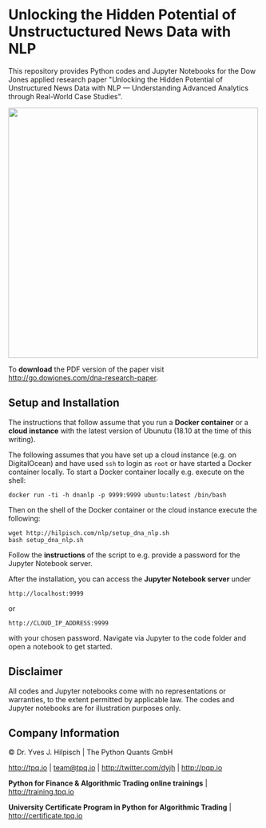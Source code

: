 # Unlocking the Hidden Potential of Unstructuctured News Data with NLP

This repository provides Python codes and Jupyter Notebooks for the Dow Jones applied research paper "Unlocking the Hidden Potential of Unstructured News Data with NLP &mdash; Understanding Advanced Analytics through Real-World Case Studies".

<img src="http://hilpisch.com/images/dna_paper_cover.png" width="500">

To **download** the PDF version of the paper visit http://go.dowjones.com/dna-research-paper.

## Setup and Installation

The instructions that follow assume that you run a **Docker container** or a **cloud instance** with the latest version of Ubunutu (18.10 at the time of this writing).

The following assumes that you have set up a cloud instance (e.g. on DigitalOcean) and have used `ssh` to login as `root` or have started a Docker container locally. To start a Docker container locally e.g. execute on the shell:

    docker run -ti -h dnanlp -p 9999:9999 ubuntu:latest /bin/bash

Then on the shell of the Docker container or the cloud instance execute the following:

    wget http://hilpisch.com/nlp/setup_dna_nlp.sh
    bash setup_dna_nlp.sh

Follow the **instructions** of the script to e.g. provide a password for the Jupyter Notebook server.

After the installation, you can access the **Jupyter Notebook server** under

    http://localhost:9999

or

    http://CLOUD_IP_ADDRESS:9999

with your chosen password. Navigate via Jupyter to the code folder and open a notebook to get started.

## Disclaimer

All codes and Jupyter notebooks come with no representations or warranties, to the extent permitted by applicable law. The codes and Jupyter notebooks are for illustration purposes only.

## Company Information

© Dr. Yves J. Hilpisch \| The Python Quants GmbH

http://tpq.io \| team@tpq.io \|
http://twitter.com/dyjh \| http://pqp.io

**Python for Finance & Algorithmic Trading online trainings** \| http://training.tpq.io

**University Certificate Program in Python for Algorithmic Trading** \| http://certificate.tpq.io


